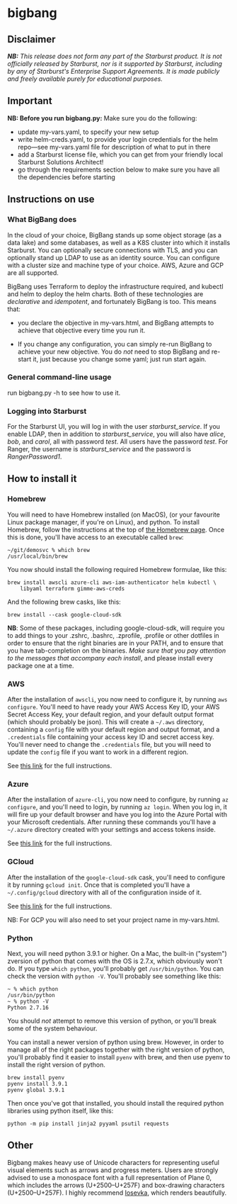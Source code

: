 # bigbang

## Disclaimer

**_NB:_** *This release does not form any part of the Starburst product. It is
not officially released by Starburst, nor is it supported by Starburst,
including by any of Starburst's Enterprise Support Agreements. It is made
publicly and freely available purely for educational purposes.*

## Important

**NB: Before you run bigbang.py:** Make sure you do the following:

- update my-vars.yaml, to specify your new setup
- write helm-creds.yaml, to provide your login credentials for the helm
  repo—see my-vars.yaml file for description of what to put in there
- add a Starburst license file, which you can get from your friendly local
  Starburst Solutions Architect!
- go through the requirements section below to make sure you have all the
  dependencies before starting

## Instructions on use

### What BigBang does

In the cloud of your choice, BigBang stands up some object storage (as a data
lake) and some databases, as well as a K8S cluster into which it installs
Starburst. You can optionally secure connections with TLS, and you can
optionally stand up LDAP to use as an identity source. You can configure with a
cluster size and machine type of your choice. AWS, Azure and GCP are all
supported.

BigBang uses Terraform to deploy the infrastructure required, and kubectl and
helm to deploy the helm charts. Both of these technologies are _declarative_
and _idempotent_, and fortunately BigBang is too. This means that:

- you declare the objective in my-vars.html, and BigBang attempts to achieve
  that objective every time you run it.

- If you change any configuration, you can simply re-run BigBang to achieve
  your new objective. You do _not_ need to stop BigBang and re-start it, just
  because you change some yaml; just run start again.

### General command-line usage

run bigbang.py -h to see how to use it.

### Logging into Starburst

For the Starburst UI, you will log in with the user _starburst_service_. If you
enable LDAP, then in addition to _starburst_service_, you will also have
_alice_, _bob_, and _carol_, all with password _test_. All users have the
password _test_. For Ranger, the username is _starburst_service_ and the
password is _RangerPassword1_.

## How to install it

### Homebrew

You will need to have Homebrew installed (on MacOS), (or your favourite Linux
package manager, if you're on Linux), and python. To install Homebrew, follow
the instructions at the top of [the Homebrew page](https://brew.sh). Once this
is done, you'll have access to an executable called `brew`:

```
~/git/demosvc % which brew  
/usr/local/bin/brew
```

You now should install the following required Homebrew formulae, like this:

```
brew install awscli azure-cli aws-iam-authenticator helm kubectl \
    libyaml terraform gimme-aws-creds
```

And the following brew casks, like this:

```
brew install --cask google-cloud-sdk
```

__NB__: Some of these packages, including google-cloud-sdk, will require you to
add things to your .zshrc, .bashrc, .zprofile, .profile or other dotfiles in
order to ensure that the right binaries are in your PATH, and to ensure that
you have tab-completion on the binaries. _Make sure that you pay attention to
the messages that accompany each install_, and please install every package one
at a time.

### AWS

After the installation of `awscli`, you now need to configure it, by running
`aws configure`. You'll need to have ready your AWS Access Key ID, your AWS
Secret Access Key, your default region, and your default output format (which
should probably be json). This will create a `~/.aws` directory, containing a
`config` file with your default region and output format, and a `.credentials`
file containing your access key ID and secret access key. You'll never need to
change the `.credentials` file, but you will need to update the `config` file
if you want to work in a different region.

See [this link](https://docs.aws.amazon.com/cli/latest/userguide/cli-configure-quickstart.html#cli-configure-quickstart-config)
for the full instructions.

### Azure

After the installation of `azure-cli`, you now need to configure, by running
`az configure`, and you'll need to login, by running `az login`. When you log
in, it will fire up your default browser and have you log into the Azure Portal
with your Microsoft credentials. After running these commands you'll have a
`~/.azure` directory created with your settings and access tokens inside.

See [this link](https://docs.microsoft.com/en-us/cli/azure/install-azure-cli-macos)
for the full instructions.

### GCloud

After the installation of the `google-cloud-sdk` cask, you'll need to configure
it by running `gcloud init`. Once that is completed you'll have a
`~/.config/gcloud` directory with all of the configuration inside of it.

See [this link](https://blog.petehouston.com/install-and-configure-google-cloud-sdk-using-homebrew/)
for the full instructions.

NB: For GCP you will also need to set your project name in my-vars.html.

### Python

Next, you will need python 3.9.1 or higher. On a Mac, the built-in ("system")
zversion of python that comes with the OS is 2.7.x, which obviously won't do.
If you type `which python`, you'll probably get `/usr/bin/python`. You can
check the version with `python -V`. You'll probably see something like this:

```
~ % which python
/usr/bin/python
~ % python -V
Python 2.7.16
```

You should _not_ attempt to remove this version of python, or you'll break some
of the system behaviour.

You can install a newer version of python using brew. However, in order to
manage all of the right packages together with the right version of python,
you'll probably find it easier to install `pyenv` with brew, and then use pyenv
to install the right version of python.

```
brew install pyenv
pyenv install 3.9.1
pyenv global 3.9.1
```

Then once you've got that installed, you should install the required python
libraries using python itself, like this:

`python -m pip install jinja2 pyyaml psutil requests`

## Other

Bigbang makes heavy use of Unicode characters for representing useful visual
elements such as arrows and progress meters. Users are strongly advised to use
a monospace font with a full representation of Plane 0, which includes the
arrows (U+2500–U+257F) and box-drawing characters (U+2500–U+257F). I highly
recommend [Iosevka](https://en.wikipedia.org/wiki/Iosevka), which renders
beautifully.

